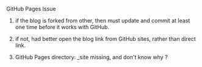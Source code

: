 GitHub Pages Issue

1. if the blog is forked from other, then must update and commit at least one time before it works with GitHub.
2. if not, had better open the blog link from GitHub sites, rather than direct link.

3. GitHub Pages directory: _site
missing, and don't know why ?